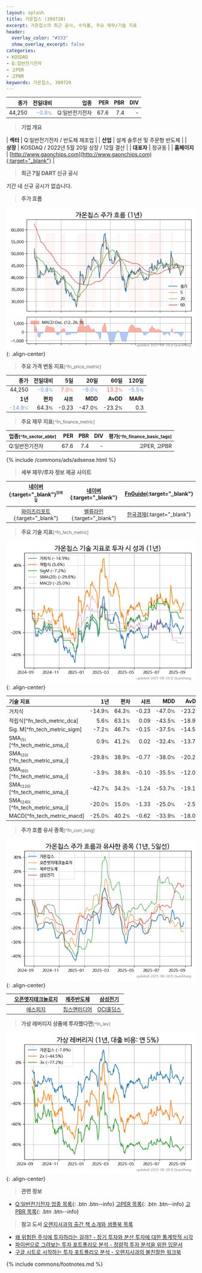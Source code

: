 ```yaml
---
layout: splash
title: 가온칩스 (399720)
excerpt: 가온칩스의 최근 공시, 수익률, 주요 재무/기술 지표
header:
  overlay_color: "#333"
  show_overlay_excerpt: false
categories:
- KOSDAQ
- Q:일반전기전자
- 고PER
- 고PBR
keywords: 가온칩스, 399720
---
```


| **종가** | **전일대비** | **업종** | **PER** | **PBR** | **DIV** |
| -------: | -----------: | -------: | ------: | ------: | ------: |
| 44,250 | <span style="color: cornflowerblue">-0.8<small>%</small></span> | Q:일반전기전자 | 67.6 | 7.4 | - |

<!-- more -->


> **기업 개요**<a id="company"></a>

| <span style="white-space:nowrap;">**섹터**</span> | Q:일반전기전자 / 반도체 제조업 |
| <span style="white-space:nowrap;">**산업**</span> | 설계 솔루션 및 주문형 반도체 |
| <span style="white-space:nowrap;">**상장**</span> | KOSDAQ / 2022년 5월 20일 상장 / 12월 결산 |
| <span style="white-space:nowrap;">**대표자**</span> | 정규동 |
| <span style="white-space:nowrap;">**홈페이지**</span> | [http://www.gaonchips.com](http://www.gaonchips.com){:target="_blank"} |


> **최근 7일 DART 신규 공시**<a id="dart"></a>

기간 내 신규 공시가 없습니다.


> **주가 흐름**<a id="price"></a>

![399720](/stock/images/399720.png){: .align-center}


> **주요 가격 변동 지표**<small>[^fn_price_metric]</small>

| **종가** | **전일대비** | **5일** | **20일** | **60일** | **120일** |
| -------: | -----------: | ------: | -------: | -------: | --------: |
| 44,250 | <span style="color: cornflowerblue">-0.8<small>%</small></span> | <span style="color: tomato">7.0<small>%</small></span> | <span style="color: cornflowerblue">-9.0<small>%</small></span> | <span style="color: tomato">13.2<small>%</small></span> | <span style="color: cornflowerblue">-5.5<small>%</small></span> |
| **1년** | **편차** | **샤프** | **MDD** | **AvDD** | **MARr** |
| <span style="color: cornflowerblue">-14.9<small>%</small></span> | 64.3<small>%</small> | -0.23 | -47.0<small>%</small> | -23.2<small>%</small> | 0.3 |


> **주요 재무 지표**<small>[^fn_finance_metric]</small>

| **업종**<small>[^fn_sector_abbr]</small> | **PER** | **PBR** | **DIV** | **평가**<small>[^fn_finance_basic_tags]</small> |
| :--------------------------------------- | ------: | ------: | ------: | ----------------------------------------------: |
| Q:일반전기전자 | 67.6 | 7.4 | - | 고PER, 고PBR |



{% include /commons/ads/adsense.html %}

> **세부 재무/투자 정보 제공 사이트**

| [네이버](https://m.stock.naver.com/domestic/stock/399720/finance/summary){:target="_blank"}<sup><small>모바일</small></sup> | [네이버](https://finance.naver.com/item/coinfo.naver?code=399720){:target="_blank"} | [FnGuide](https://comp.fnguide.com/SVO2/ASP/SVD_Invest.asp?gicode=A399720&MenuYn=Y){:target="_blank"} |
| :---: | :---: | :---: |
| [와이즈리포트](https://comp.wisereport.co.kr/company/c1040001.aspx?cmp_cd=399720){:target="_blank"} | [밸류라인](https://www.valueline.co.kr/finance/summary/399720){:target="_blank"} | [한국경제](https://markets.hankyung.com/stock/399720/financial-summary){:target="_blank"} |


> **주요 기술 지표**<small>[^fn_tech_metric]</small>


![399720](/stock/images/399720_tech.png){: .align-center}

| **기술 지표** | **1년** | **편차** | **샤프** | **MDD** | **AvDD** |
| :------------ | ------: | -----------: | -------: | ------: | -------: |
| 거치식 | -14.9<small>%</small> | 64.3<small>%</small> | -0.23 | -47.0<small>%</small> | -23.2<small>%</small> |
| 적립식[^fn_tech_metric_dca] | 5.6<small>%</small> | 63.1<small>%</small> | 0.09 | -43.5<small>%</small> | -18.9<small>%</small> |
| Sig. M[^fn_tech_metric_sigm] | -7.2<small>%</small> | 46.7<small>%</small> | -0.15 | -37.5<small>%</small> | -14.5<small>%</small> |
| SMA<small><sub>(5)</sub></small>[^fn_tech_metric_sma_i] | 0.9<small>%</small> | 41.2<small>%</small> | 0.02 | -32.4<small>%</small> | -13.7<small>%</small> |
| SMA<small><sub>(20)</sub></small>[^fn_tech_metric_sma_i] | -29.8<small>%</small> | 38.9<small>%</small> | -0.77 | -38.0<small>%</small> | -20.2<small>%</small> |
| SMA<small><sub>(60)</sub></small>[^fn_tech_metric_sma_i] | -3.9<small>%</small> | 38.8<small>%</small> | -0.10 | -35.5<small>%</small> | -12.0<small>%</small> |
| SMA<small><sub>(120)</sub></small>[^fn_tech_metric_sma_i] | -42.7<small>%</small> | 34.3<small>%</small> | -1.24 | -53.7<small>%</small> | -19.1<small>%</small> |
| SMA<small><sub>(240)</sub></small>[^fn_tech_metric_sma_i] | -20.0<small>%</small> | 15.0<small>%</small> | -1.33 | -25.0<small>%</small> | -2.5<small>%</small> |
| MACD[^fn_tech_metric_macd] | -25.0<small>%</small> | 40.2<small>%</small> | -0.62 | -33.9<small>%</small> | -18.0<small>%</small> |


> **주가 흐름 유사 종목**<a id="corr"></a><small>[^fn_corr_long]</small>

![399720](/stock/images/399720_corr.png){: .align-center}

|       | [오픈엣지테크놀로지](/394280/) | [제주반도체](/080220/) | [삼성전기](/009150/) |
| :---: | :------------------------------------: | :------------------------------------: | :------------------------------------: |
|       | [에스피지](/058610/) | [칩스앤미디어](/094360/) | [OCI홀딩스](/010060/) |


> **가상 레버리지 상품에 투자했다면**<a id="2x"></a><small>[^fn_lev]</small>

![399720](/stock/images/399720_2x.png){: .align-center}


> **관련 정보**

- [Q:일반전기전자 업종 목록](/stats/sector/kosdaq_업종_일반전기전자_종목/){: .btn .btn--info} [고PER 목록](/fn/fn_high_per/){: .btn .btn--info} [고PBR 목록](/fn/fn_high_pbr/){: .btn .btn--info}

> **참고 도서** [오렌지사과의 출간 책 소개와 샘플북 목록](https://kongdori.tistory.com/691)

- [왜 위험한 주식에 투자하라는 걸까? - 장기 투자와 분산 투자에 대한 통계학적 시각](https://kongdori.tistory.com/421)
- [파이썬으로 그려보는 투자 포트폴리오 분석  - 정량적 투자 분석을 위한 입문서](https://kongdori.tistory.com/643)
- [구글 시트로 시작하는 투자 포트폴리오 분석 - 오렌지사과의 불친절한 워크북](https://kongdori.tistory.com/449)


{% include commons/footnotes.md %}
